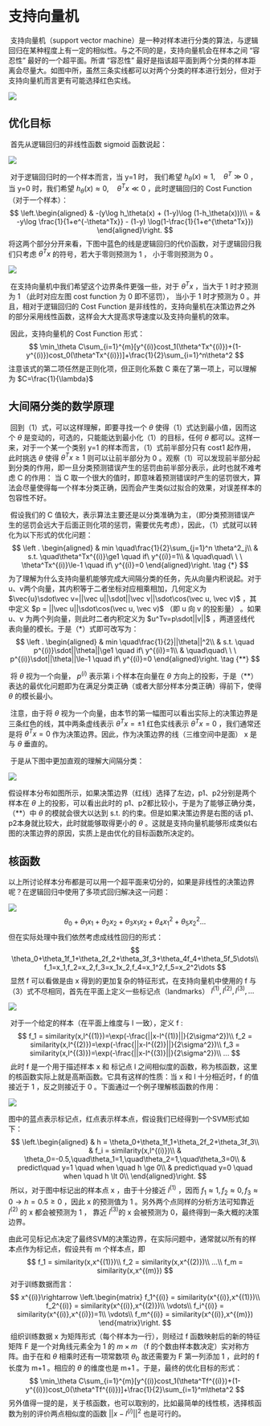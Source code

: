 # 支持向量机

​		支持向量机（support vector machine）是一种对样本进行分类的算法，与逻辑回归在某种程度上有一定的相似性。与之不同的是，支持向量机会在样本之间 “容忍性” 最好的一个超平面。所谓 “容忍性” 最好是指该超平面到两个分类的样本距离会尽量大。如图中所，虽然三条实线都可以对两个分类的样本进行划分，但对于支持向量机而言更有可能选择红色实线。

![](images/10.png)

## 优化目标

​		首先从逻辑回归的非线性函数 sigmoid 函数说起：

![](images/11.png)

​		对于逻辑回归时的一个样本而言，当 y=1 时， 我们希望 $h_\theta(x)\approx 1,\quad\theta^T\gg 0$ ， 当 y=0 时，我们希望 $h_\theta(x)\approx0,\quad \theta^Tx\ll0$  ，此时逻辑回归的 Cost Function （对于一个样本）：
$$
\left.\begin{aligned}
  & -(y\log h_\theta(x) + (1-y)\log (1-h_\theta(x)))\\
= & -y\log \frac{1}{1+e^{-\theta^Tx}} - (1-y) \log(1-\frac{1}{1+e^{\theta^Tx}})
\end{aligned}\right.
$$
​		将这两个部分分开来看，下图中蓝色的线是逻辑回归的代价函数，对于逻辑回归我们只考虑 $\theta^Tx$ 的符号，若大于零则预测为 1 ， 小于零则预测为 0 。

![](images/12.png)

​		在支持向量机中我们希望这个边界条件更强一些，对于 $\theta^Tx$ ，当大于 1 时才预测为 1 （此时对应左图 cost function 为 0 即不惩罚）， 当小于 1 时才预测为 0 。并且，相对于逻辑回归的 Cost Function 是非线性的，支持向量机在决策边界之外的部分采用线性函数，这样会大大提高求导速度以及支持向量机的效率。

​		因此，支持向量机的 Cost Function 形式：
$$
\min_\theta C\sum_{i=1}^{m}[y^{(i)}cost_1(\theta^Tx^{(i)})+(1-y^{(i)})cost_0(\theta^Tx^{(i)})]+\frac{1}{2}\sum_{i=1}^n\theta^2
$$
注意该式的第二项任然是正则化项，但正则化系数 C 乘在了第一项上，可以理解为 $C=\frac{1}{\lambda}$ 



## 大间隔分类的数学原理

​		回到（1）式，可以这样理解，即要寻找一个 $\theta$ 使得（1）式达到最小值，因而这个 $\theta$ 是变动的，可选的，只能能达到最小化（1）的目标，任何 $\theta$ 都可以。这样一来，对于一个某一个类别 y=1 的样本而言，（1）式前半部分只有 cost1 起作用，此时挑选 $\theta$ 使得 $\theta^Tx\ge1$ 则可以让前半部分为 0 。观察（1）可以发现前半部分起到分类的作用，即一旦分类预测错误产生的惩罚由前半部分表示，此时也就不难考虑 C 的作用： 当 C 取一个很大的值时，即意味着预测错误时产生的惩罚很大，算法会尽量使得每一个样本分类正确，因而会产生类似过拟合的效果，对误差样本的包容性不好。 

​		假设我们的 C 值较大，表示算法主要还是以分类准确为主，（即分类预测错误产生的惩罚会远大于后面正则化项的惩罚，需要优先考虑），因此，（1）式就可以转化为以下形式的优化问题：
$$
\left . \begin{aligned}
& min \quad\frac{1}{2}\sum_{j=1}^n \theta^2_j\\
& s.t. \quad\theta^Tx^{(i)}\ge1 \quad if\ y^{(i)}=1\\
& \quad\quad\ \ \  \theta^Tx^{(i)}\le-1 \quad if\ y^{(i)}=0
\end{aligned}\right. \tag {*}
$$
​		为了理解为什么支持向量机能够完成大间隔分类的任务，先从向量内积说起。对于 u、v两个向量，其内积等于二者坐标对应相乘相加，几何定义为 $\vec{u}\sdot\vec v=||\vec u||\sdot||\vec v||\sdot\cos(\vec u, \vec v)$ ，其中定义 $p = ||\vec u||\sdot\cos(\vec u, \vec v)$ （即 u 向 v 的投影量） 。如果 u、v 为两个列向量，则此时二者内积定义为 $u^Tv=p\sdot||v||$ ，两道竖线代表向量的模长。于是（*）式即可改写为：
$$
\left . \begin{aligned}
& min \quad\frac{1}{2}||\theta||^2\\
& s.t. \quad p^{(i)}\sdot||\theta||\ge1 \quad if\ y^{(i)}=1\\
& \quad\quad\ \ \  p^{(i)}\sdot||\theta||\le-1 \quad if\ y^{(i)}=0
\end{aligned}\right. \tag {**}
$$

​		将 $\theta$ 视为一个向量， $p^{(i)}$ 表示第 i 个样本在向量在 $\theta$ 方向上的投影，于是（**）表达的最优化问题即为在满足分类正确（或者大部分样本分类正确）得前下，使得 $\theta$ 的模长最小。

​		注意，由于将 $\theta$ 视为一个向量，由本节的第一幅图可以看出实际上的决策边界是三条红色的线，其中两条虚线表示  $\theta^Tx=\pm1$ 红色实线表示  $\theta^Tx=0$ ，我们通常还是将  $\theta^Tx=0$  作为决策边界。因此，作为决策边界的线（三维空间中是面） x 是与 $\theta$ 垂直的。

​		于是从下图中更加直观的理解大间隔分类：

![](images/13.png)

​		假设样本分布如图所示，如果决策边界（红线）选择了左边，p1、p2分别是两个样本在 $\theta$ 上的投影，可以看出此时的 p1、p2都比较小，于是为了能够正确分类，（**）中 $\theta$ 的模就会很大以达到 s.t. 的约束。但是如果决策边界是右图的话 p1、p2本身就比较大，此时就能够取得更小的 $\theta$ 。这就是支持向量机能够形成类似右图的决策边界的原因，实质上是由优化的目标函数所决定的。





## 核函数

​		以上所讨论样本分布都是可以用一个超平面来切分的，如果是非线性的决策边界呢？在逻辑回归中使用了多项式回归解决这一问题：

![](images/14.png)
$$
\theta_0+\theta_1x_1+\theta_2x_2+\theta_3x_1x_2+\theta_4x_1^2+\theta_5x_2^2\dots
$$
​		但在实际处理中我们依然考虑成线性回归的形式：
$$
\theta_0+\theta_1f_1+\theta_2f_2+\theta_3f_3+\theta_4f_4+\theta_5f_5\dots\\ f_1=x_1,f_2=x_2,f_3=x_1x_2,f_4=x_1^2,f_5=x_2^2\dots
$$
​		显然 f 可以看做是由 x 得到的更加复杂的特征形式，在支持向量机中使用的 f 与（3）式不尽相同，首先在平面上定义一些标记点（landmarks） $l^{(1)},l^{(2)},l^{(3)},\dots$ 

![](images/15.png)

​		对于一个给定的样本（在平面上维度与 l 一致），定义 f :
$$
f_1 = similarity(x,l^{(1)})=\exp(-\frac{||x-l^{(1)}||}{2\sigma^2})\\
f_2 = similarity(x,l^{(2)})=\exp(-\frac{||x-l^{(2)}||}{2\sigma^2})\\
f_3 = similarity(x,l^{(3)})=\exp(-\frac{||x-l^{(3)}||}{2\sigma^2})\\
...
$$
​		此时 f 是一个用于描述样本 x 和 标记点 l 之间相似度的函数，称为核函数，这里的核函数实际上就是高斯函数。它具有这样的性质：当 x 和 l 十分相近时，f 的值接近于 1 ，反之则接近于 0 。下面通过一个例子理解核函数的作用：

![](images/16.png)

​		图中的蓝点表示标记点，红点表示样本点，假设我们已经得到一个SVM形式如下：
$$
\left.\begin{aligned}
& h = \theta_0+\theta_1f_1+\theta_2f_2+\theta_3f_3\\
& f_i = similarity(x,l^{(i)})\\
& \theta_0=-0.5,\quad\theta_1=1,\quad\theta_2=1,\quad\theta_3=0\\
& predict\quad y=1 \quad when \quad h \ge 0\\
& predict\quad y=0 \quad when \quad h \lt 0\\
\end{aligned}\right.
$$
​		所以，对于图中标记出的样本点 x ，由于十分接近 $l^{(1)}$ ，因而 $f_1\approx 1,f_2\approx 0,f_3\approx 0\rightarrow h=0.5\ge0$ ，因此 x 的预测值为 1 。另外两个点同样的分析方法可知靠近 $l^{(2)}$ 的 x 都会被预测为 1 ， 靠近 $l^{(3)}$的 x 会被预测为 0，最终得到一条大概的决策边界。

​		由此可见标记点决定了最终SVM的决策边界，在实际问题中，通常就以所有的样本点作为标记点，假设共有 m 个样本点，即
$$
f_1 = similarity(x,x^{(1)})\\
f_2 = similarity(x,x^{(2)})\\
...\\
f_m = similarity(x,x^{(m)})
$$
​		对于训练数据而言：
$$
x^{(i)}\rightarrow
\left.\begin{matrix}
f_1^{(i)} = similarity(x^{(i)},x^{(1)})\\
f_2^{(i)} = similarity(x^{(i)},x^{(2)})\\
\vdots\\
f_i^{(i)} = similarity(x^{(i)},x^{(i)})=1\\
\vdots\\
f_m^{(i)} = similarity(x^{(i)},x^{(m)})
\end{matrix}\right.
$$
​		组织训练数据 x 为矩阵形式（每个样本为一行），则经过 f 函数映射后的新的特征矩阵 F 是一个对角线元素全为 1 的 $m\times m$ （f 的个数由样本数决定）实对称方阵。由于在和 $\theta$ 相乘时还有一项常数项 $\theta_0$ 故还需要为 F 第一列添加 1 ，此时的 f 长度为 m+1 。相应的 $\theta$ 的维度也是 m+1 。于是，最终的优化目标的形式：
$$
\min_\theta C\sum_{i=1}^{m}[y^{(i)}cost_1(\theta^Tf^{(i)})+(1-y^{(i)})cost_0(\theta^Tf^{(i)})]+\frac{1}{2}\sum_{i=1}^m\theta^2
$$
​		另外值得一提的是，关于核函数，也可以取别的，比如最简单的线性核，选择核函数为别的评价两点相似度的函数 $||x-l^{(i)}||^2$ 也是可行的。

 


